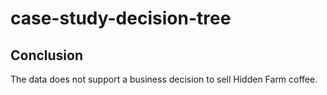 # case-study-decision-tree

## Conclusion
The data does not support a business decision to sell Hidden Farm coffee. 
 
